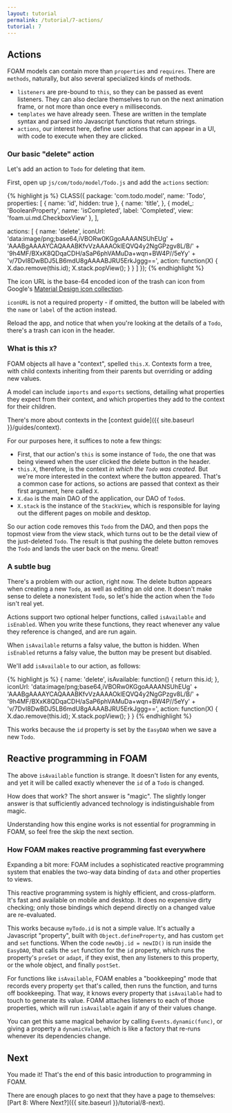 ```yaml
---
layout: tutorial
permalink: /tutorial/7-actions/
tutorial: 7
---
```


## Actions

FOAM models can contain more than `properties` and `requires`. There are
`methods`, naturally, but also several specialized kinds of methods.

- `listeners` are pre-bound to `this`, so they can be passed as event listeners.
  They can also declare themselves to run on the next animation frame, or not
  more than once every `n` milliseconds.
- `templates` we have already seen. These are written in the template syntax and
  parsed into Javascript functions that return strings.
- `actions`, our interest here, define user actions that can appear in a UI,
  with code to execute when they are clicked.


### Our basic "delete" action

Let's add an action to `Todo` for deleting that item.

First, open up `js/com/todo/model/Todo.js` and add the `actions` section:

{% highlight js %}
CLASS({
  package: 'com.todo.model',
  name: 'Todo',
  properties: [
    {
      name: 'id',
      hidden: true
    },
    {
      name: 'title',
    },
    {
      model_: 'BooleanProperty',
      name: 'isCompleted',
      label: 'Completed',
      view: 'foam.ui.md.CheckboxView'
    },
  ],

  actions: [
    {
      name: 'delete',
      iconUrl: 'data:image/png;base64,iVBORw0KGgoAAAANSUhEUg' +
          'AAABgAAAAYCAQAAABKfvVzAAAAOklEQVQ4y2NgGPzgv8L/B/' +
          '9h4MF/BXxK8QDqaCDH/aSaP6phVAMuDa+wqn+BW4P//5eYy' +
          'v/7DvI8DwBDJ5LB6mdU8gAAAABJRU5ErkJggg==',
      action: function(X) {
        X.dao.remove(this.id);
        X.stack.popView();
      }
    }
  ]
});
{% endhighlight %}

The icon URL is the base-64 encoded icon of the trash can icon from Google's
[Material Design icon collection](https://google.github.io/material-design-icons/).

`iconURL` is not a required property - if omitted, the button will be labeled
with the `name` or `label` of the action instead.

Reload the app, and notice that when you're looking at the details of a `Todo`,
there's a trash can icon in the header.

### What is this `X`?

FOAM objects all have a "context", spelled `this.X`. Contexts form a tree, with
child contexts inheriting from their parents but overriding or adding new
values.

A model can include `imports` and `exports` sections, detailing what properties
they expect from their context, and which properties they add to the context for
their children.

There's more about contexts in the [context guide]({{ site.baseurl }}/guides/context).

For our purposes here, it suffices to note a few things:

- First, that our action's `this` is some instance of `Todo`, the one that was
  being viewed when the user clicked the delete button in the header.
- `this.X`, therefore, is the context *in which the `Todo` was created*. But
  we're more interested in the context where the button appeared. That's a
  common case for actions, so actions are passed that context as their first
  argument, here called `X`.
- `X.dao` is the main DAO of the application, our DAO of `Todo`s.
- `X.stack` is the instance of the `StackView`, which is responsible for laying
  out the different pages on mobile and desktop.

So our action code removes this `Todo` from the DAO, and then pops the
topmost view from the view stack, which turns out to be the detail view of the
just-deleted `Todo`. The result is that pushing the delete button removes the
`Todo` and lands the user back on the menu. Great!

### A subtle bug

There's a problem with our action, right now. The delete button appears when
creating a new `Todo`, as well as editing an old one. It doesn't make sense to
delete a nonexistent `Todo`, so let's hide the action when the `Todo` isn't real
yet.

Actions support two optional helper functions, called `isAvailable` and
`isEnabled`. When you write these functions, they react whenever any value they
reference is changed, and are run again.

When `isAvailable` returns a falsy value, the button is hidden. When `isEnabled`
returns a falsy value, the button may be present but disabled.

We'll add `isAvailable` to our action, as follows:

{% highlight js %}
{
  name: 'delete',
  isAvailable: function() { return this.id; },
  iconUrl: 'data:image/png;base64,iVBORw0KGgoAAAANSUhEUg' +
      'AAABgAAAAYCAQAAABKfvVzAAAAOklEQVQ4y2NgGPzgv8L/B/' +
      '9h4MF/BXxK8QDqaCDH/aSaP6phVAMuDa+wqn+BW4P//5eYy' +
      'v/7DvI8DwBDJ5LB6mdU8gAAAABJRU5ErkJggg==',
  action: function(X) {
    X.dao.remove(this.id);
    X.stack.popView();
  }
}
{% endhighlight %}

This works because the `id` property is set by the `EasyDAO` when we save a new
`Todo`.


## Reactive programming in FOAM

The above `isAvailable` function is strange. It doesn't listen for any events,
and yet it will be called exactly whenever the `id` of a `Todo` is changed.

How does that work? The short answer is "magic". The slightly longer answer is
that sufficiently advanced technology is indistinguishable from magic.

Understanding how this engine works is not essential for programming in FOAM, so
feel free the skip the next section.

### How FOAM makes reactive programming fast everywhere

Expanding a bit more: FOAM includes a sophisticated reactive programming system
that enables the two-way data binding of `data` and other properties to views.

This reactive programming system is highly efficient, and cross-platform. It's
fast and available on mobile and desktop. It does no expensive dirty checking;
only those bindings which depend directly on a changed value are re-evaluated.

This works because `myTodo.id` is not a simple value. It's actually a Javascript
"property", built with `Object.defineProperty`, and has custom `get` and `set`
functions. When the code `newObj.id = newID()` is run inside the `EasyDAO`, that
calls the `set` function for the `id` property, which runs the property's
`preSet` or `adapt`, if they exist, then any listeners to this property, or the
whole object, and finally `postSet`.

For functions like `isAvailable`, FOAM enables a "bookkeeping" mode that records
every property `get` that's called, then runs the function, and turns off
bookkeeping. That way, it knows every property that `isAvailable` had to touch
to generate its value. FOAM attaches listeners to each of those properties,
which will run `isAvailable` again if any of their values change.

You can get this same magical behavior by calling `Events.dynamic(func)`, or
giving a property a `dynamicValue`, which is like a factory that re-runs
whenever its dependencies change.

## Next

You made it! That's the end of this basic introduction to programming in FOAM.

There are enough places to go next that they have a page to themselves:
[Part 8: Where Next?]({{ site.baseurl }}/tutorial/8-next).

